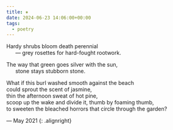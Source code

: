 ```yaml
---
title: ⁕
date: 2024-06-23 14:06:00+00:00
tags:
  - poetry
---
```


Hardy shrubs bloom death perennial  
&nbsp;&nbsp;&nbsp;&nbsp;&nbsp;&nbsp;— grey rosettes for hard-fought rootwork.

The way that green goes silver with the sun,  
&nbsp;&nbsp;&nbsp;&nbsp;&nbsp;&nbsp;stone stays stubborn stone.

What if this burl washed smooth against the beach  
could sprout the scent of jasmine,  
thin the afternoon sweat of hot pine,  
scoop up the wake and divide it, thumb by foaming thumb,  
to sweeten the bleached horrors that circle through the garden?

— May 2021
{: .alignright}
